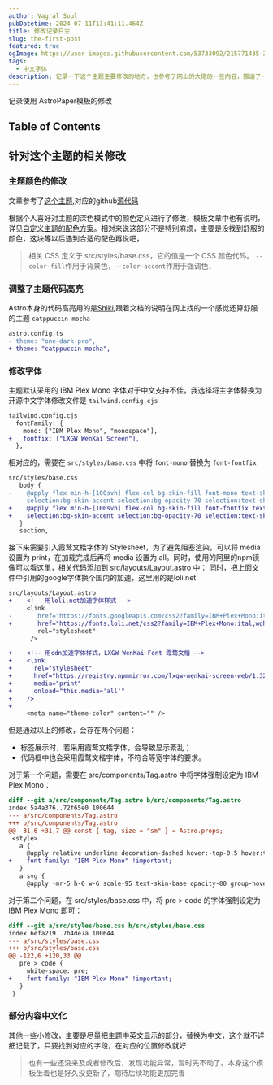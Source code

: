```yaml
---
author: Vagral Soul
pubDatetime: 2024-07-11T13:41:11.464Z
title: 修改记录日志
slug: the-first-post
featured: true
ogImage: https://user-images.githubusercontent.com/53733092/215771435-25408246-2309-4f8b-a781-1f3d93bdf0ec.png
tags:
  - 中文字体
description: 记录一下这个主题主要修改的地方，也参考了网上的大佬的一些内容，搬运了一部分还有自己鼓捣的一些.
---
```


记录使用 AstroPaper模板的修改

## Table of Contents

## 针对这个主题的相关修改

### 主题颜色的修改
文章参考了[这个主题](https://blog.lkwplus.com/posts/astropaper-blog-customization/),对应的github[源代码](https://github.com/synthpop123/astro-blog/blob/main/src/content/blog/blog-customization.md?plain=1)

根据个人喜好对主题的深色模式中的颜色定义进行了修改，模板文章中也有说明，详见[自定义主题的配色方案](https://wqonline.com/posts/customizing-astropaper-theme-color-schemes/)。相对来说这部分不是特别麻烦，主要是没找到舒服的颜色，这块等以后遇到合适的配色再说吧，

> 相关 CSS 定义于 src/styles/base.css，它的值是一个 CSS 颜色代码。 `--color-fill`作用于背景色，`--color-accent`作用于强调色，

### 调整了主题代码高亮

Astro本身的代码高亮用的是[Shiki](https://shiki.style/guide/dual-themes),跟着文档的说明在网上找的一个感觉还算舒服的主题 `catppuccin-mocha`

```diff
astro.config.ts
- theme: "one-dark-pro",
+ theme: "catppuccin-mocha",

```

### 修改字体

主题默认采用的 IBM Plex Mono 字体对于中文支持不佳，我选择将主字体替换为开源中文字体修改文件是 `tailwind.config.cjs`
```diff
tailwind.config.cjs
  fontFamily: {
    mono: ["IBM Plex Mono", "monospace"],
+   fontfix: ["LXGW WenKai Screen"],
  },
```
相对应的，需要在 `src/styles/base.css` 中将 `font-mono` 替换为 `font-fontfix`

```diff
src/styles/base.css
   body {
-    @apply flex min-h-[100svh] flex-col bg-skin-fill font-mono text-skin-base
-    selection:bg-skin-accent selection:bg-opacity-70 selection:text-skin-inverted;
+    @apply flex min-h-[100svh] flex-col bg-skin-fill font-fontfix text-skin-base 
+    selection:bg-skin-accent selection:bg-opacity-70 selection:text-skin-inverted;
   }
   section,
```
接下来需要引入霞鹜文楷字体的 Stylesheet，为了避免阻塞渲染，可以将 media 设置为 print，在加载完成后再将 media 设置为 all。同时，使用的阿里的npm镜像[可以看这里](https://github.com/CMBill/lxgw-wenkai-screen-web)，相关代码添加到 src/layouts/Layout.astro 中：
同时，把上面文件中引用的google字体换个国内的加速，这里用的是loli.net
```diff
src/layouts/Layout.astro
+    <!-- 用loli.net加速字体样式 -->
     <link
-       href="https://fonts.googleapis.com/css2?family=IBM+Plex+Mono:ital,wght@0,400;0,500;0,600;0,700;1,400;1,600&display=swap"
+       href="https://fonts.loli.net/css2?family=IBM+Plex+Mono:ital,wght@0,400;0,500;0,600;0,700;1,400;1,600&display=swap"
        rel="stylesheet"
      />

+    <!-- 用cdn加速字体样式，LXGW WenKai Font 霞鹜文楷 -->
+    <link
+      rel="stylesheet"
+      href="https://registry.npmmirror.com/lxgw-wenkai-screen-web/1.321.0/files/style.css"
+      media="print"
+      onload="this.media='all'"
+    />
+
     <meta name="theme-color" content="" />
```
但是通过以上的修改，会存在两个问题：

- 标签展示时，若采用霞鹜文楷字体，会导致显示紊乱；
- 代码框中也会采用霞鹜文楷字体，不符合等宽字体的要求。

对于第一个问题，需要在 src/components/Tag.astro 中将字体强制设定为 IBM Plex Mono：


```diff
diff --git a/src/components/Tag.astro b/src/components/Tag.astro
index 5a4a376..72f65e0 100644
--- a/src/components/Tag.astro
+++ b/src/components/Tag.astro
@@ -31,6 +31,7 @@ const { tag, size = "sm" } = Astro.props;
 <style>
   a {
     @apply relative underline decoration-dashed hover:-top-0.5 hover:text-skin-accent focus-visible:p-1;
+    font-family: "IBM Plex Mono" !important;
   }
   a svg {
     @apply -mr-5 h-6 w-6 scale-95 text-skin-base opacity-80 group-hover:fill-skin-accent;
```
对于第二个问题，在 src/styles/base.css 中，将 pre > code 的字体强制设定为 IBM Plex Mono 即可：
```diff
diff --git a/src/styles/base.css b/src/styles/base.css
index 6efa219..7b4de7a 100644
--- a/src/styles/base.css
+++ b/src/styles/base.css
@@ -122,6 +120,33 @@
   pre > code {
     white-space: pre;
+    font-family: "IBM Plex Mono" !important;
   }
 }
```
### 部分内容中文化

其他一些小修改，主要是尽量把主题中英文显示的部分，替换为中文，这个就不详细记载了，只要找到对应的字段，在对应的位置修改就好

>也有一些还没来及或者修改后，发现功能异常，暂时先不动了。本身这个模板坐着也是好久没更新了，期待后续功能更加完善
